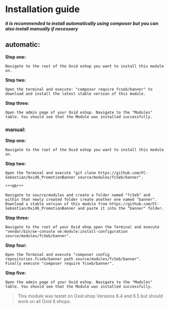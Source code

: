 # Installation guide

***it is recommended to install automatically using composer but you can also install manually if necessary***

## automatic:

**Step one:**
 
	Navigate to the root of the Oxid eshop you want to install this module on.
	
**Step two:**

	Open the terminal and execute: "composer require fcseb/banner" to download and install the latest stable version of this module.
	
**Step three:**

	Open the admin page of your Oxid eshop. Navigate to the "Modules" table. You should see that the Module was installed successfully.
	
### manual:

**Step one:**

	Navigate to the root of the Oxid eshop you want to install this module on.
	
**Step two:**

	Open the Terminal and execute "git clone https://github.com/FC-Sebastian/Oxid6_PromotionBanner source/modules/fcSeb/banner".
	
	***OR***
	
	Navigate to source/modules and create a folder named "fcSeb" and within that newly created folder create another one named "banner".
	Download a stable version of this module from https://github.com/FC-Sebastian/Oxid6_PromotionBanner and paste it into the "banner" folder.
	
**Step three:**

	Navigate to the root of your Oxid ehop open the Terminal and execute "vendor/bin/oe-console oe:module:install-configuration source/modules/fcSeb/banner".
	
**Step four:**

	Open the Terminal and execute "composer config repositories.fcseb/banner path source/modules/fcSeb/banner".
	Finally execute "composer require fcseb/banner".
	
**Step five:**

	Open the admin page of your Oxid eshop. Navigate to the "Modules" table. You should see that the Module was installed successfully.

>This module was testet on Oxid ehop Versions 6.4 and 6.5 but should work on all Oxid 6 ehops.
